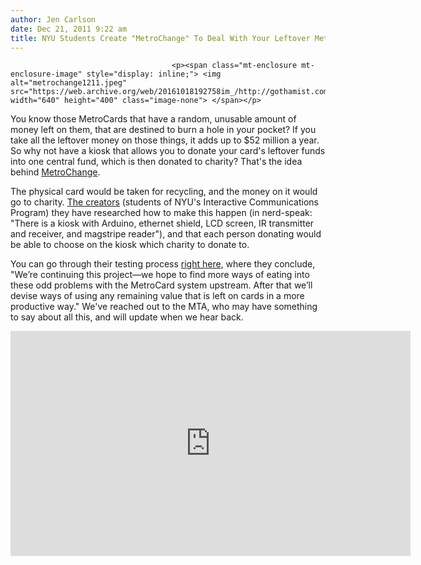 ```yaml
---
author: Jen Carlson
date: Dec 21, 2011 9:22 am
title: NYU Students Create "MetroChange" To Deal With Your Leftover MetroCard Money
---
```


	
										<p><span class="mt-enclosure mt-enclosure-image" style="display: inline;"> <img alt="metrochange1211.jpeg" src="https://web.archive.org/web/20161018192758im_/http://gothamist.com/attachments/arts_jen/metrochange1211.jpeg" width="640" height="400" class="image-none"> </span></p>

<p>You know those MetroCards that have a random, unusable amount of money left on them, that are destined to burn a hole in your pocket? If you take all the leftover money on those things, it adds up to $52 million a year. So why not have a kiosk that allows you to donate your card&apos;s leftover funds into one central fund, which is then donated to charity? That&apos;s the idea behind <a href="https://web.archive.org/web/20161018192758/http://blog.metrochange.org/">MetroChange</a>.</p>

<p>The physical card would be taken for recycling, and the money on it would go to charity. <a href="https://web.archive.org/web/20161018192758/http://itp.nyu.edu/shows/winter2011/metrochange/">The creators</a> (students of NYU&apos;s Interactive Communications Program) they have researched how to make this happen (in nerd-speak: &quot;There is a kiosk with Arduino, ethernet shield, LCD screen, IR transmitter and receiver, and magstripe reader&quot;), and that each person donating would be able to choose on the kiosk which charity to donate to.</p>

<p>You can go through their testing process <a href="https://web.archive.org/web/20161018192758/http://blog.metrochange.org/">right here</a>, where they conclude, &quot;We&#x2019;re continuing this project&#x2014;we hope to find more ways of eating into these odd problems with the MetroCard system upstream. After that we&#x2019;ll devise ways of using any remaining value that is left on cards in a more productive way.&quot; We&apos;ve reached out to the MTA, who may have something to say about all this, and will update when we hear back.</p>

<p><iframe src="https://web.archive.org/web/20161018192758if_/http://player.vimeo.com/video/33804080?title=0&amp;byline=0&amp;portrait=0&amp;color=d4d6d6" width="640" height="360" frameborder="0" webkitallowfullscreen="" mozallowfullscreen="" allowfullscreen></iframe></p>					
										
									
				